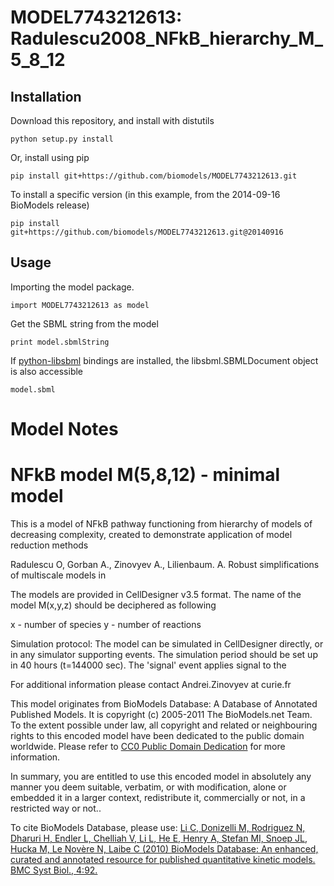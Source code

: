 # MODEL7743212613: Radulescu2008_NFkB_hierarchy_M_5_8_12

## Installation

Download this repository, and install with distutils

`python setup.py install`

Or, install using pip

`pip install git+https://github.com/biomodels/MODEL7743212613.git`

To install a specific version (in this example, from the 2014-09-16 BioModels release)

`pip install git+https://github.com/biomodels/MODEL7743212613.git@20140916`

## Usage

Importing the model package.

`import MODEL7743212613 as model`

Get the SBML string from the model

`print model.sbmlString`

If [python-libsbml](https://pypi.python.org/pypi/python-libsbml) bindings are
installed, the libsbml.SBMLDocument object is also accessible

`model.sbml`


# Model Notes


# NFkB model M(5,8,12) - minimal model

This is a model of NFkB pathway functioning from hierarchy of models of
decreasing complexity, created to demonstrate application of model reduction
methods

Radulescu O, Gorban A., Zinovyev A., Lilienbaum. A. Robust simplifications of
multiscale models in

The models are provided in CellDesigner v3.5 format. The name of the model
M(x,y,z) should be deciphered as following

x - number of species y - number of reactions

Simulation protocol: The model can be simulated in CellDesigner directly, or
in any simulator supporting events. The simulation period should be set up in
40 hours (t=144000 sec). The 'signal' event applies signal to the

For additional information please contact Andrei.Zinovyev at curie.fr

This model originates from BioModels Database: A Database of Annotated
Published Models. It is copyright (c) 2005-2011 The BioModels.net Team.  
To the extent possible under law, all copyright and related or neighbouring
rights to this encoded model have been dedicated to the public domain
worldwide. Please refer to [CC0 Public Domain
Dedication](http://creativecommons.org/publicdomain/zero/1.0/) for more
information.

In summary, you are entitled to use this encoded model in absolutely any
manner you deem suitable, verbatim, or with modification, alone or embedded it
in a larger context, redistribute it, commercially or not, in a restricted way
or not..  
  
To cite BioModels Database, please use: [Li C, Donizelli M, Rodriguez N,
Dharuri H, Endler L, Chelliah V, Li L, He E, Henry A, Stefan MI, Snoep JL,
Hucka M, Le Novère N, Laibe C (2010) BioModels Database: An enhanced, curated
and annotated resource for published quantitative kinetic models. BMC Syst
Biol., 4:92.](http://www.ncbi.nlm.nih.gov/pubmed/20587024)


